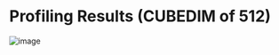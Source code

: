 # Profiling Results (CUBEDIM of 512)
![image](https://github.com/user-attachments/assets/09b183de-0bd7-4b01-afb3-9460869b72b8)

